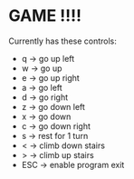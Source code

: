 # GAME !!!!

Currently has these controls:
- q   -> go up left
- w   -> go up
- e   -> go up right
- a   -> go left
- d   -> go right
- z   -> go down left
- x   -> go down
- c   -> go down right
- s   -> rest for 1 turn
- <   -> climb down stairs
- \>   -> climb up stairs
- ESC -> enable program exit